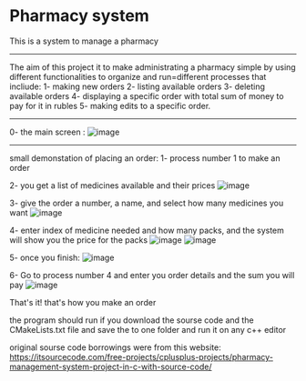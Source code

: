 # Pharmacy system
This is a system to manage a pharmacy
******************************************************
The aim of this project it to make administrating a pharmacy simple by using different functionalities to organize and run=different processes
that incliude:
1- making new orders
2- listing available orders
3- deleting available orders
4- displaying a specific order with total sum of money to pay for it in rubles
5- making edits to a specific order. 
******************************************************
0- the main screen :
![image](https://user-images.githubusercontent.com/91026121/175813282-b68cc7c8-0d9a-4876-8c95-1e68654cdce3.png)
****************************************
small demonstation of placing an order:
1- process number 1 to make an order

2- you get a list of medicines available and their prices 
![image](https://user-images.githubusercontent.com/91026121/175813546-bc1b06f1-d7c4-4eee-8355-837c17601769.png)

3- give the order a number, a name, and select how many medicines you want
![image](https://user-images.githubusercontent.com/91026121/175813746-5a55240b-eedb-4a30-8fe7-09e528197c96.png)

4- enter index of medicine needed and how many packs, and the system will show you the price for the packs
![image](https://user-images.githubusercontent.com/91026121/175813830-d51eb938-912e-4f66-abf4-6cd4edfd1b6b.png)
![image](https://user-images.githubusercontent.com/91026121/175813849-4046d079-d534-4332-bb56-90740d0cd5ad.png)

5- once you finish:
![image](https://user-images.githubusercontent.com/91026121/175813875-1391db58-86a6-45b0-9a55-aedd096472cf.png)

6- Go to process number 4 and enter you order details and the sum you will pay
 ![image](https://user-images.githubusercontent.com/91026121/175813929-d158fb79-6e38-41a1-9f13-3e5ec456ed83.png)

That's it! that's how you make an order 



 
 
 
 
 
 
 

 
the program should run if you download the sourse code and the CMakeLists.txt file and save the to one folder and run it on any c++ editor

original sourse code borrowings were from this website:
https://itsourcecode.com/free-projects/cplusplus-projects/pharmacy-management-system-project-in-c-with-source-code/
